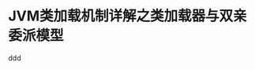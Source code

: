 JVM类加载机制详解之类加载器与双亲委派模型
================================================================================








































ddd
